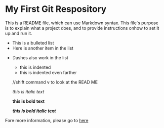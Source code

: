# My First Git Respository

This is a README file, which can use Markdown syntax. This file's purpose is to explain what a project does, and to provide instructions onhow to set it up and run it. 

* This is a bulleted list
* Here is another item in the list
- Dashes also work in the list
  * this is indented
   * this is indented even farther

  //shift command v to look at the READ ME

  *this is italic text*

  **this is bold text**

  ***this is bold italic text***

Fore more information, please go to [here](https://google.com)